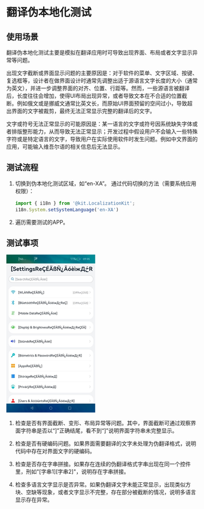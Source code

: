 # 翻译伪本地化测试


## 使用场景

翻译伪本地化测试主要是模拟在翻译应用时可导致出现界面、布局或者文字显示异常等问题。

出现文字截断或界面显示问题的主要原因是：对于软件的菜单、文字区域、按键、复选框等，设计者在做界面设计时通常先调整出适于源语言文字长度的大小（通常为英文），并进一步调整界面的对齐、位置、行距等。然而，一些源语言被翻译后，长度往往会增加，使得UI布局出现异常，或者导致文本在不合适的位置截断。例如俄文或是挪威文通常比英文长，而原始UI界面预留的空间过小，导致超出界面的文字被裁剪，最终无法正常显示完整的翻译后的文字。

文字或符号无法正常显示的可能原因是：某一语言的文字或符号因系统缺失字体或者排版整形能力，从而导致无法正常显示；开发过程中假设用户不会输入一些特殊字符或是特定语言的文字，导致用户在实际使用软件时发生问题。例如中文界面的应用，可能输入维吾尔语的相关信息后无法显示。


## 测试流程

1. 切换到伪本地化测试区域，如“en-XA”。
   通过代码切换的方法（需要系统应用权限）：
   ```ts
   import { i18n } from '@kit.LocalizationKit';
   i18n.System.setSystemLanguage('en-XA')
   ```

2. 遍历需要测试的APP。


## 测试事项

![zh-cn_image_0000001737423156](figures/zh-cn_image_0000001737423156.png)

1. 检查是否有界面截断、变形、布局异常等问题。其中，界面截断可通过观察界面字符串是否以“]”正确结尾，看不到“]”说明界面字符串未完整显示。

2. 检查是否有硬编码问题。如果界面需要翻译的文字未处理为伪翻译格式，说明代码中存在对界面文字的硬编码。

3. 检查是否存在字串拼接。如果存在连续的伪翻译格式字串出现在同一个控件里，刑如"[字串1][字串2]"，说明存在字串拼接。

4. 检查多语言文字显示是否异常。如果伪翻译文字未能正常显示，出现类似方块、空缺等现象，或者文字显示不完整，存在部分被截断的情况，说明多语言显示存在异常。
